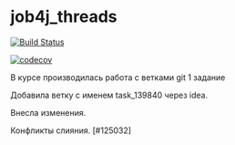 # job4j_threads

[![Build Status](https://app.travis-ci.com/lanasergeeva/job4j_threads.svg?branch=master)](https://app.travis-ci.com/lanasergeeva/job4j_threads)

[![codecov](https://codecov.io/gh/lanasergeeva/job4j_threads/branch/master/graph/badge.svg?token=T19BBKCMMH)](https://codecov.io/gh/lanasergeeva/job4j_threads)

В курсе производилась работа с ветками git 1 задание

Добавила ветку с именем task_139840 через idea.

Внесла изменения.

Конфликты слияния. [#125032]